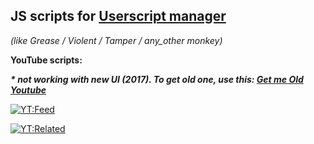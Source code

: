 ## JS scripts for [Userscript manager](https://en.wikipedia.org/wiki/Userscript_manager) 
*(like Grease / Violent / Tamper / any_other monkey)*


**YouTube scripts:**

**_\* not working with new UI (2017). To get old one, use this: [Get me Old Youtube](https://greasyfork.org/en/scripts/32906-get-me-old-youtube)_**

[![YT:Feed](https://img.shields.io/static/v1?label=Install&message=1%20Click%20remove%20video%20from%20Feed&color=%237D2C2C)](https://raw.githubusercontent.com/8W4H7/user_scripts/master/youtube/yt_1click_remove_video_from_feed.user.js)

[![YT:Related](https://img.shields.io/static/v1?label=Install&message=1%20Click%20remove%20video%20from%20Related&color=%237D2C2C)](https://raw.githubusercontent.com/8W4H7/user_scripts/master/youtube/yt_1click_remove_video_from_related.user.js)

